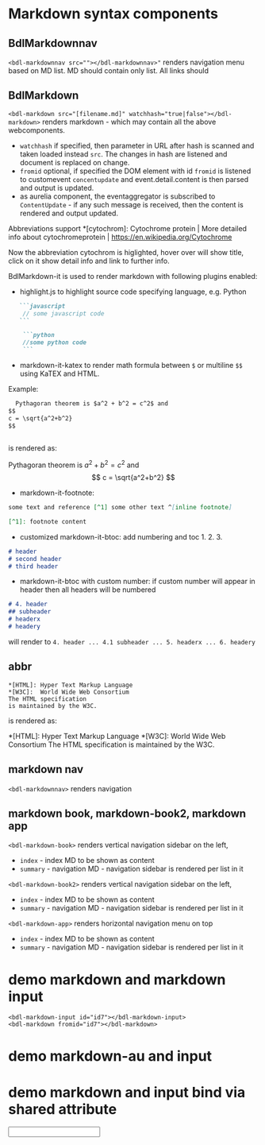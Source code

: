 # Markdown syntax components

## BdlMarkdownnav
`<bdl-markdownnav src=""></bdl-markdownnav>"` renders navigation menu based on MD list. MD should contain only list.
All links should


## BdlMarkdown
`<bdl-markdown src="[filename.md]" watchhash="true|false"></bdl-markdown>` renders markdown - which may contain all the above webcomponents.
* `watchhash` if specified, then parameter in URL after hash is scanned and taken loaded instead `src`. The changes in hash are listened and document is replaced on change.
* `fromid` optional, if specified the DOM element with id `fromid` is listened to customevent `concentupdate` and event.detail.content is then parsed and output is updated.
* as aurelia component, the eventaggregator is subscribed to `ContentUpdate` - if any such message is received, then the content is rendered and output updated.

Abbreviations support
*[cytochrom]: Cytochrome protein | More detailed info about cytochromeprotein | https://en.wikipedia.org/Cytochrome

Now the abbreviation cytochrom is higlighted, hover over will show title, click on it show detail info and link to further info.
<abbr data>

BdlMarkdown-it is used to render markdown with following plugins enabled: 
* highlight.js to highlight source code specifying language, e.g. Python 
 ```markdown
    ```javascript
     // some javascript code
    ``` 
```

```markdown
    ```python
    //some python code
    ```
```
* markdown-it-katex to render math formula between `$` or multiline `$$` using KaTEX and HTML.

Example:
```markdown
  Pythagoran theorem is $a^2 + b^2 = c^2$ and 
$$
c = \sqrt{a^2+b^2}
$$  
  
```
is rendered as:

  Pythagoran theorem is $a^2 + b^2 = c^2$ and 
$$
c = \sqrt{a^2+b^2}
$$



* markdown-it-footnote: 
```markdown
some text and reference [^1] some other text ^[inline footnote]

[^1]: footnote content
```

* customized markdown-it-btoc: add numbering and toc 1. 2. 3. 
```markdown
# header 
# second header
# third header
```

* markdown-it-btoc with custom number: if custom number will appear in header then all headers will be numbered
```markdown
# 4. header 
## subheader
# headerx
# headery
```
will render to `4. header ... 4.1 subheader ... 5. headerx ... 6. headery`

## abbr

```
*[HTML]: Hyper Text Markup Language
*[W3C]:  World Wide Web Consortium
The HTML specification
is maintained by the W3C.
```

is rendered as:

*[HTML]: Hyper Text Markup Language
*[W3C]:  World Wide Web Consortium
The HTML specification
is maintained by the W3C.

## markdown nav
`<bdl-markdownnav>` renders navigation

## markdown book, markdown-book2, markdown app
`<bdl-markdown-book>` renders vertical navigation sidebar on the left,
  * `index` - index MD to be shown as content
  * `summary` - navigation MD - navigation sidebar is rendered per list in it

`<bdl-markdown-book2>` renders vertical navigation sidebar on the left,
  * `index` - index MD to be shown as content
  * `summary` - navigation MD - navigation sidebar is rendered per list in it

`<bdl-markdown-app>` renders horizontal navigation menu on top
  * `index` - index MD to be shown as content
  * `summary` - navigation MD - navigation sidebar is rendered per list in it

# demo markdown and markdown input
```
<bdl-markdown-input id="id7"></bdl-markdown-input>
<bdl-markdown fromid="id7"></bdl-markdown>
```

<bdl-markdown-input id="id7"></bdl-markdown-input>
<bdl-markdown fromid="id7"></bdl-markdown>

# demo markdown-au and input
<bdl-markdown-input id="id8"></bdl-markdown-input>
<bdl-markdown-au fromid="id8"></bdl-markdown>

# demo markdown and input bind via shared attribute
<form>
  <input value.two-way="textareavalue" />
</form>

<bdl-markdown content.two-way="textareavalue"></bdl-markdown>
